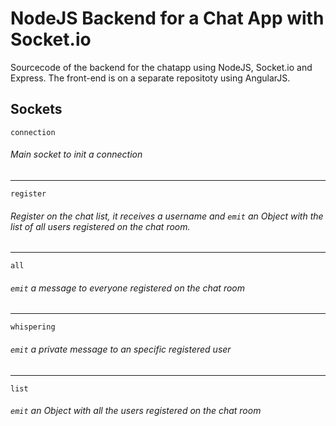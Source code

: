 # NodeJS Backend for a Chat App with Socket.io #

Sourcecode of the backend for the chatapp using NodeJS, Socket.io and Express. The front-end is on a separate repositoty using AngularJS.

## Sockets ##


	connection
###### Main socket to init a connection ######


---

	register
###### Register on the chat list, it receives a username and `emit` an Object with the list of all users registered on the chat room. ######

---

	all
###### `emit` a message to everyone registered on the chat room  ######

---

	whispering
###### `emit` a private message to an specific registered user  ######

---

	list
###### `emit` an Object with all the users registered on the chat room  ######



